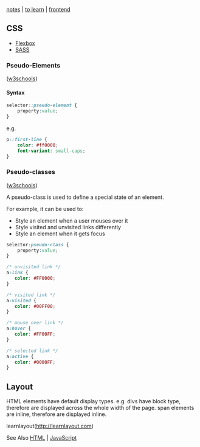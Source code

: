 [notes](../notes.md) | [to learn](../toLearn.md) | [frontend](../frontend.md)

## CSS
- [Flexbox](flexbox.md)
- [SASS](SASS.md)

### Pseudo-Elements
([w3schools](http://www.w3schools.com/css/css_pseudo_elements.asp))
#### Syntax

```css
selector::pseudo-element {
    property:value;
}
```

e.g.

```css
p::first-line {
    color: #ff0000;
    font-variant: small-caps;
}
```

### Pseudo-classes
([w3schools](http://www.w3schools.com/Css/css_pseudo_classes.asp))

A pseudo-class is used to define a special state of an element.

For example, it can be used to:
- Style an element when a user mouses over it
- Style visited and unvisited links differently
- Style an element when it gets focus

```css
selector:pseudo-class {
    property:value;
}
```

```css
/* unvisited link */
a:link {
   color: #FF0000;
}

/* visited link */
a:visited {
   color: #00FF00;
}

/* mouse over link */
a:hover {
   color: #FF00FF;
}

/* selected link */
a:active {
   color: #0000FF;
}
```

## Layout
HTML elements have default display types. e.g. divs have block type, therefore are displayed across the whole width of the page. span elements are inline, therefore are displayed inline.

learnlayout(http://learnlayout.com)

See Also [HTML](../HTML/HTML.md) | [JavaScript](../javascript/javascript.md)
